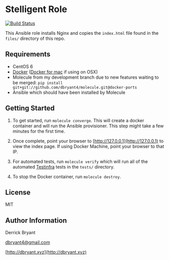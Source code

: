Stelligent Role
=========

[![Build Status](https://travis-ci.org/dbryant4/stelligent.svg?branch=master)](https://travis-ci.org/dbryant4/stelligent)

This Ansible role installs Nginx and copies the `index.html` file found in the `files/` directory of this repo.

Requirements
------------

- CentOS 6
- [Docker](https://www.docker.com/) ([Docker for mac](https://docs.docker.com/engine/installation/mac/#/docker-for-mac) if using on OSX)
- Molecule from my development branch due to new features waiting to be merged: 
   `pip install git+git://github.com/dbryant4/molecule.git@docker-ports`
- Ansible which should have been installed by Molecule

Getting Started
---------------

1. To get started, run `molecule converge`. This will create a docker container and will run the Ansible provisioner. This step might take a few minutes for the first time.

2. Once complete, point your browser to [http://127.0.0.1](http://127.0.0.1) to view the index page. If using Docker Machine, point your browser to that IP.

3. For automated tests, run `molecule verify` which will run all of the automated [Testinfra](https://github.com/philpep/testinfra) tests in the `tests/` directory.

4. To stop the Docker container, run `molecule destroy`.

License
-------

MIT

Author Information
------------------

Derrick Bryant 

dbryant4@gmail.com

[http://dbryant.xyz](http://dbryant.xyz)


